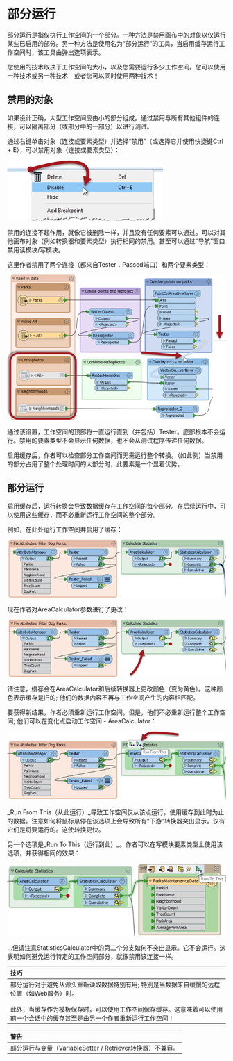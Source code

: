 # 部分运行

部分运行是指仅执行工作空间的一个部分。一种方法是禁用画布中的对象以仅运行某些已启用的部分。另一种方法是使用名为“部分运行”的工具，当启用缓存运行工作空间时，该工具由弹出选项表示。

您使用的技术取决于工作空间的大小，以及您需要运行多少工作空间。您可以使用一种技术或另一种技术 - 或者您可以同时使用两种技术！

## 禁用的对象

如果设计正确，大型工作空间应由小的部分组成。通过禁用与​​所有其他组件的连接，可以隔离部分（或部分中的一部分）以进行测试。

通过右键单击对象（连接或要素类型）并选择“禁用”（或选择它并使用快捷键Ctrl + E），可以禁用对象（连接或要素类型）：

[![](../.gitbook/assets/img3.032.disablingconnection.png)](https://github.com/safesoftware/FMETraining/blob/Desktop-Basic-2018/DesktopBasic3WorkspaceDesign/Images/Img3.032.DisablingConnection.png)

禁用的连接不起作用，就像它被删除一样，并且没有任何要素可以通过。可以对其他画布对象（例如转换器和要素类型）执行相同的禁用。甚至可以通过“导航”窗口禁用读模块/写模块。

这里作者禁用了两个连接（都来自Tester：Passed端口）和两个要素类型：

[![](../.gitbook/assets/img3.031.disabledconnection.png)](https://github.com/safesoftware/FMETraining/blob/Desktop-Basic-2018/DesktopBasic3WorkspaceDesign/Images/Img3.031.DisabledConnection.png)

通过该设置，工作空间的顶部将一直运行直到（并包括）Tester。底部根本不会运行。禁用的要素类型不会显示任何数据，也不会从测试程序传递任何数据。

启用缓存后，作者可以检查部分工作空间而无需运行整个转换。（如此例）当禁用的部分占用了整个处理时间的大部分时，此要素是一个显着优势。

## 部分运行

启用缓存后，运行转换会导致数据缓存在工作空间的每个部分。在后续运行中，可以使用这些缓存，而不必重新运行工作空间的整个部分。

例如，在此处运行工作空间并启用了缓存：

[![](../.gitbook/assets/img3.033.cachedforpartialrun.png)](https://github.com/safesoftware/FMETraining/blob/Desktop-Basic-2018/DesktopBasic3WorkspaceDesign/Images/Img3.033.CachedForPartialRun.png)

现在作者对AreaCalculator参数进行了更改：

[![](../.gitbook/assets/img3.034.stalecachefromedit.png)](https://github.com/safesoftware/FMETraining/blob/Desktop-Basic-2018/DesktopBasic3WorkspaceDesign/Images/Img3.034.StaleCacheFromEdit.png)

请注意，缓存会在AreaCalculator和后续转换器上更改颜色（变为黄色）。这种颜色表示缓存是旧的; 他们的数据内容不再与工作空间产生的内容相匹配。

要获得新结果，作者必须重新运行工作空间。但是，他们不必重新运行整个工作空间; 他们可以在变化点启动工作空间 - AreaCalculator：

[![](../.gitbook/assets/img3.035.cacherunfromhere.png)](https://github.com/safesoftware/FMETraining/blob/Desktop-Basic-2018/DesktopBasic3WorkspaceDesign/Images/Img3.035.CacheRunFromHere.png)

_Run From This（从此运行）_导致工作空间仅从该点运行，使用缓存到此时为止的数据。注意如何将鼠标悬停在该选项上会导致所有“下游”转换器突出显示。仅有它们是将要运行的。这使转换更快。

另一个选项是_Run To This（运行到此）_。作者可以在写模块要素类型上使用该选项，并获得相同的效果：

[![](../.gitbook/assets/img3.036.cacheruntothis.png)](https://github.com/safesoftware/FMETraining/blob/Desktop-Basic-2018/DesktopBasic3WorkspaceDesign/Images/Img3.036.CacheRunToThis.png)

...但请注意StatisticsCalculator中的第二个分支如何不突出显示。它不会运行。这表明如何避免运行特定的工作空间部分，就像禁用该连接一样。

|  技巧 |
| :--- |
|  部分运行对于避免从源头重新读取数据特别有用; 特别是当数据来自缓慢的远程位置（如Web服务）时。  <br><br>此外，当缓存作为模板保存时，可以使用工作空间保存缓存。这意味着可以使用前一个会话中的缓存甚至是由另一个作者重新运行工作空间！ |

|  警告 |
| :--- |
|  部分运行与变量（VariableSetter / Retriever转换器）不兼容。 |

